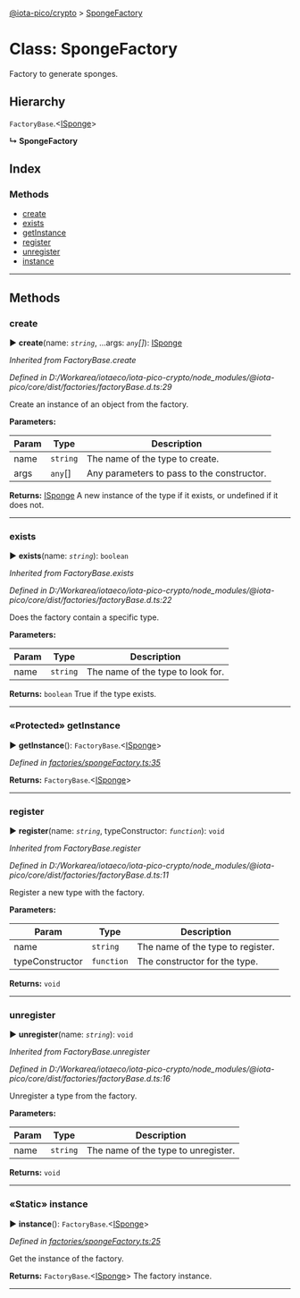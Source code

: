 [@iota-pico/crypto](../README.md) > [SpongeFactory](../classes/spongefactory.md)



# Class: SpongeFactory


Factory to generate sponges.

## Hierarchy


 `FactoryBase`.<[ISponge](../interfaces/isponge.md)>

**↳ SpongeFactory**







## Index

### Methods

* [create](spongefactory.md#create)
* [exists](spongefactory.md#exists)
* [getInstance](spongefactory.md#getinstance)
* [register](spongefactory.md#register)
* [unregister](spongefactory.md#unregister)
* [instance](spongefactory.md#instance)



---
## Methods
<a id="create"></a>

###  create

► **create**(name: *`string`*, ...args: *`any`[]*): [ISponge](../interfaces/isponge.md)



*Inherited from FactoryBase.create*

*Defined in D:/Workarea/iotaeco/iota-pico-crypto/node_modules/@iota-pico/core/dist/factories/factoryBase.d.ts:29*



Create an instance of an object from the factory.


**Parameters:**

| Param | Type | Description |
| ------ | ------ | ------ |
| name | `string`   |  The name of the type to create. |
| args | `any`[]   |  Any parameters to pass to the constructor. |





**Returns:** [ISponge](../interfaces/isponge.md)
A new instance of the type if it exists, or undefined if it does not.






___

<a id="exists"></a>

###  exists

► **exists**(name: *`string`*): `boolean`



*Inherited from FactoryBase.exists*

*Defined in D:/Workarea/iotaeco/iota-pico-crypto/node_modules/@iota-pico/core/dist/factories/factoryBase.d.ts:22*



Does the factory contain a specific type.


**Parameters:**

| Param | Type | Description |
| ------ | ------ | ------ |
| name | `string`   |  The name of the type to look for. |





**Returns:** `boolean`
True if the type exists.






___

<a id="getinstance"></a>

### «Protected» getInstance

► **getInstance**(): `FactoryBase`.<[ISponge](../interfaces/isponge.md)>



*Defined in [factories/spongeFactory.ts:35](https://github.com/iotaeco/iota-pico-crypto/blob/acc7b26/src/factories/spongeFactory.ts#L35)*





**Returns:** `FactoryBase`.<[ISponge](../interfaces/isponge.md)>





___

<a id="register"></a>

###  register

► **register**(name: *`string`*, typeConstructor: *`function`*): `void`



*Inherited from FactoryBase.register*

*Defined in D:/Workarea/iotaeco/iota-pico-crypto/node_modules/@iota-pico/core/dist/factories/factoryBase.d.ts:11*



Register a new type with the factory.


**Parameters:**

| Param | Type | Description |
| ------ | ------ | ------ |
| name | `string`   |  The name of the type to register. |
| typeConstructor | `function`   |  The constructor for the type. |





**Returns:** `void`





___

<a id="unregister"></a>

###  unregister

► **unregister**(name: *`string`*): `void`



*Inherited from FactoryBase.unregister*

*Defined in D:/Workarea/iotaeco/iota-pico-crypto/node_modules/@iota-pico/core/dist/factories/factoryBase.d.ts:16*



Unregister a type from the factory.


**Parameters:**

| Param | Type | Description |
| ------ | ------ | ------ |
| name | `string`   |  The name of the type to unregister. |





**Returns:** `void`





___

<a id="instance"></a>

### «Static» instance

► **instance**(): `FactoryBase`.<[ISponge](../interfaces/isponge.md)>



*Defined in [factories/spongeFactory.ts:25](https://github.com/iotaeco/iota-pico-crypto/blob/acc7b26/src/factories/spongeFactory.ts#L25)*



Get the instance of the factory.




**Returns:** `FactoryBase`.<[ISponge](../interfaces/isponge.md)>
The factory instance.






___


